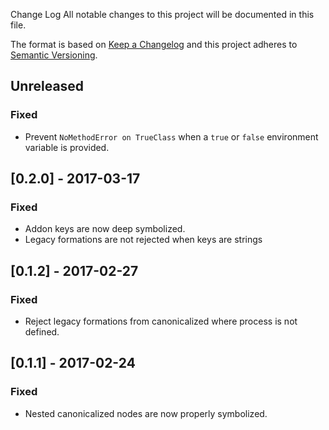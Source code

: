 Change Log
All notable changes to this project will be documented in this file.

The format is based on [Keep a Changelog](http://keepachangelog.com/)
and this project adheres to [Semantic Versioning](http://semver.org/).


## Unreleased
### Fixed
- Prevent `NoMethodError on TrueClass` when a `true` or `false` environment variable is provided.

## [0.2.0] - 2017-03-17
### Fixed
- Addon keys are now deep symbolized.
- Legacy formations are not rejected when keys are strings

## [0.1.2] - 2017-02-27
### Fixed
- Reject legacy formations from canonicalized where process is not defined.

## [0.1.1] - 2017-02-24
### Fixed
- Nested canonicalized nodes are now properly symbolized.

